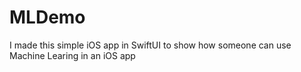 # MLDemo
I made this simple iOS app in SwiftUI to show how someone can use Machine Learing in an iOS app
